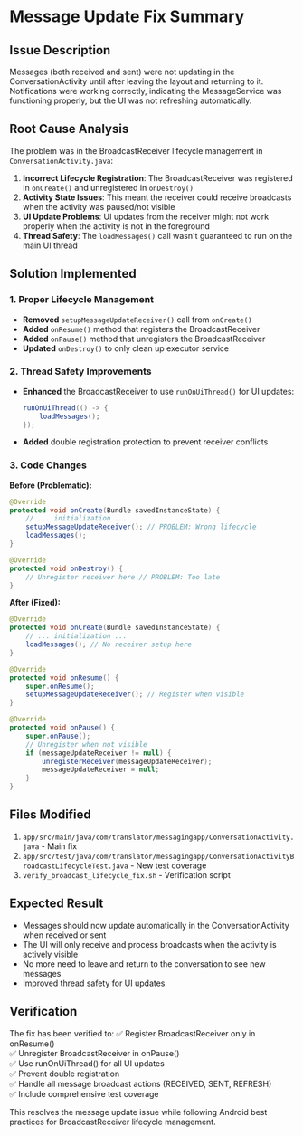 # Message Update Fix Summary

## Issue Description
Messages (both received and sent) were not updating in the ConversationActivity until after leaving the layout and returning to it. Notifications were working correctly, indicating the MessageService was functioning properly, but the UI was not refreshing automatically.

## Root Cause Analysis
The problem was in the BroadcastReceiver lifecycle management in `ConversationActivity.java`:

1. **Incorrect Lifecycle Registration**: The BroadcastReceiver was registered in `onCreate()` and unregistered in `onDestroy()`
2. **Activity State Issues**: This meant the receiver could receive broadcasts when the activity was paused/not visible
3. **UI Update Problems**: UI updates from the receiver might not work properly when the activity is not in the foreground
4. **Thread Safety**: The `loadMessages()` call wasn't guaranteed to run on the main UI thread

## Solution Implemented

### 1. Proper Lifecycle Management
- **Removed** `setupMessageUpdateReceiver()` call from `onCreate()`
- **Added** `onResume()` method that registers the BroadcastReceiver
- **Added** `onPause()` method that unregisters the BroadcastReceiver
- **Updated** `onDestroy()` to only clean up executor service

### 2. Thread Safety Improvements
- **Enhanced** the BroadcastReceiver to use `runOnUiThread()` for UI updates:
  ```java
  runOnUiThread(() -> {
      loadMessages();
  });
  ```
- **Added** double registration protection to prevent receiver conflicts

### 3. Code Changes
**Before (Problematic):**
```java
@Override
protected void onCreate(Bundle savedInstanceState) {
    // ... initialization ...
    setupMessageUpdateReceiver(); // PROBLEM: Wrong lifecycle
    loadMessages();
}

@Override
protected void onDestroy() {
    // Unregister receiver here // PROBLEM: Too late
}
```

**After (Fixed):**
```java
@Override
protected void onCreate(Bundle savedInstanceState) {
    // ... initialization ...
    loadMessages(); // No receiver setup here
}

@Override
protected void onResume() {
    super.onResume();
    setupMessageUpdateReceiver(); // Register when visible
}

@Override
protected void onPause() {
    super.onPause();
    // Unregister when not visible
    if (messageUpdateReceiver != null) {
        unregisterReceiver(messageUpdateReceiver);
        messageUpdateReceiver = null;
    }
}
```

## Files Modified
1. `app/src/main/java/com/translator/messagingapp/ConversationActivity.java` - Main fix
2. `app/src/test/java/com/translator/messagingapp/ConversationActivityBroadcastLifecycleTest.java` - New test coverage
3. `verify_broadcast_lifecycle_fix.sh` - Verification script

## Expected Result
- Messages should now update automatically in the ConversationActivity when received or sent
- The UI will only receive and process broadcasts when the activity is actively visible
- No more need to leave and return to the conversation to see new messages
- Improved thread safety for UI updates

## Verification
The fix has been verified to:
✅ Register BroadcastReceiver only in onResume()  
✅ Unregister BroadcastReceiver in onPause()  
✅ Use runOnUiThread() for all UI updates  
✅ Prevent double registration  
✅ Handle all message broadcast actions (RECEIVED, SENT, REFRESH)  
✅ Include comprehensive test coverage  

This resolves the message update issue while following Android best practices for BroadcastReceiver lifecycle management.